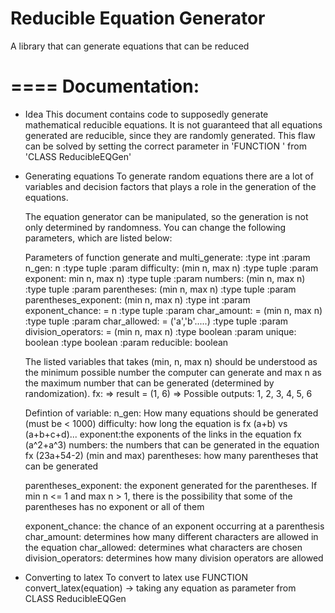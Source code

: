 # Reducible Equation Generator
A library that can generate equations that can be reduced 


====
Documentation:
====

- Idea
   This document contains code to supposedly generate mathematical reducible equations.
   It is not guaranteed that all equations generated are reducible, since they are randomly generated.
   This flaw can be solved by setting the correct parameter in 'FUNCTION <generate>' from 'CLASS ReducibleEQGen'

- Generating equations
  To generate random equations there are a lot of variables and decision factors that plays a role
  in the generation of the equations.

  The equation generator can be manipulated, so the generation is not only determined by randomness.
  You can change the following parameters, which are listed below:

  Parameters of function generate and multi_generate:
        :type int     :param n_gen: n
        :type tuple   :param difficulty: (min n, max n)
        :type tuple   :param exponent: min n, max n)
        :type tuple   :param numbers: (min n, max n)
        :type tuple   :param parentheses: (min n, max n)
        :type tuple   :param parentheses_exponent: (min n, max n)
        :type int     :param exponent_chance: = n
        :type tuple   :param char_amount: = (min n, max n)
        :type tuple   :param char_allowed: = ('a','b'.....)
        :type tuple   :param division_operators: = (min n, max n)
        :type boolean :param unique: boolean
        :type boolean :param reducible: boolean

  The listed variables that takes (min, n, max n) should be understood as the minimum possible number 
  the computer can generate and max n as the maximum number that can be generated (determined by randomization).
  fx: 
    => result = (1, 6)
    => Possible outputs: 1, 2, 3, 4, 5, 6 

  Defintion of variable:
    n_gen: How many equations should be generated (must be < 1000) 
    difficulty: how long the equation is fx (a+b) vs (a+b+c+d)...
    exponent:the exponents of the links in the equation fx (a^2+a^3)
    numbers: the numbers that can be generated in the equation fx (23a+54-2) (min and max)
    parentheses: how many parentheses that can be generated 

    parentheses_exponent: the exponent generated for the parentheses. If min n <= 1 and max n > 1, there is the
        possibility that some of the parentheses has no exponent or all of them

    exponent_chance: the chance of an exponent occurring at a parenthesis 
    char_amount: determines how many different characters are allowed in the equation
    char_allowed: determines what characters are chosen
    division_operators: determines how many division operators are allowed

- Converting to latex
    To convert to latex use FUNCTION convert_latex(equation) -> taking any equation as parameter
    from CLASS ReducibleEQGen
